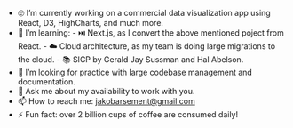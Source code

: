 - 🤓 I’m currently working on a commercial data visualization app using React, D3, HighCharts, and much more. 
- 🌱 I’m learning:
          - ⏭️ Next.js, as I convert the above mentioned poject from React. 
          - ☁️ Cloud architecture, as my team is doing large migrations to the cloud. 
          - 📚 SICP by Gerald Jay Sussman and Hal Abelson. 
- 🔭 I’m looking for practice with large codebase management and documentation. 
- 💬 Ask me about my availability to work with you. 
- 📫 How to reach me: jakobarsement@gmail.com
- ⚡ Fun fact: over 2 billion cups of coffee are consumed daily!

